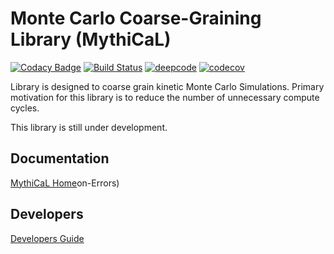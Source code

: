 # Monte Carlo Coarse-Graining Library (MythiCaL)

[![Codacy Badge](https://api.codacy.com/project/badge/Grade/142f5448ab0243acabe198e6632b8e84)](https://app.codacy.com/app/JoshuaSBrown/CoarseGrainSites?utm_source=github.com&utm_medium=referral&utm_content=JoshuaSBrown/CoarseGrainSites&utm_campaign=Badge_Grade_Dashboard)
[![Build Status](https://travis-ci.com/JoshuaSBrown/MythiCaL.svg?branch=master)](https://travis-ci.com/JoshuaSBrown/MythiCaL)
[![deepcode](https://www.deepcode.ai/api/gh/badge?key=eyJhbGciOiJIUzI1NiIsInR5cCI6IkpXVCJ9.eyJwbGF0Zm9ybTEiOiJnaCIsIm93bmVyMSI6Ikpvc2h1YVNCcm93biIsInJlcG8xIjoiTXl0aGlDYUwiLCJpbmNsdWRlTGludCI6ZmFsc2UsImF1dGhvcklkIjoxNjMwMSwiaWF0IjoxNjA0MDY3MTcxfQ.d3kRJq8owG_ylY3OyQ7QFJcrDkpO9PTq8EuUjdfKUpU)](https://www.deepcode.ai/app/gh/JoshuaSBrown/MythiCaL/_/dashboard?utm_content=gh%2FJoshuaSBrown%2FMythiCaL)
[![codecov](https://codecov.io/gh/JoshuaSBrown/MythiCaL/branch/master/graph/badge.svg?token=l24z9WNf2D)](undefined)

Library is designed to coarse grain kinetic Monte Carlo Simulations. Primary motivation for this library is to reduce the number of unnecessary compute cycles.

This library is still under development. 

## Documentation
 
[MythiCaL Home](https://joshuasbrown.github.io/docs/MythiCaL/mythical_home.html)on-Errors)

## Developers

[Developers Guide](CoarseGrainSites/doc/DEVELOPERS_GUIDE.md)
